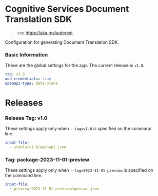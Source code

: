 # Cognitive Services Document Translation  SDK

> see https://aka.ms/autorest

Configuration for generating Document Translation  SDK.

### Basic Information

These are the global settings for the app.
The current release is `v1.0`.

``` yaml
tag: v1.0
add-credentials: true
openapi-type: data-plane
```

# Releases

### Release Tag: v1.0
These settings apply only when `--tag=v1.0` is specified on the command line.

``` yaml $(tag) == 'v1.0'
input-file: 
  - stable/v1.0/openapi.json
```

### Tag: package-2023-11-01-preview

These settings apply only when `--tag=2023-11-01-preview` is specified on the command line.

```yaml $(tag) == '2023-11-01-preview'
input-file:
  - preview/2023-11-01-preview/openapi.json
```
